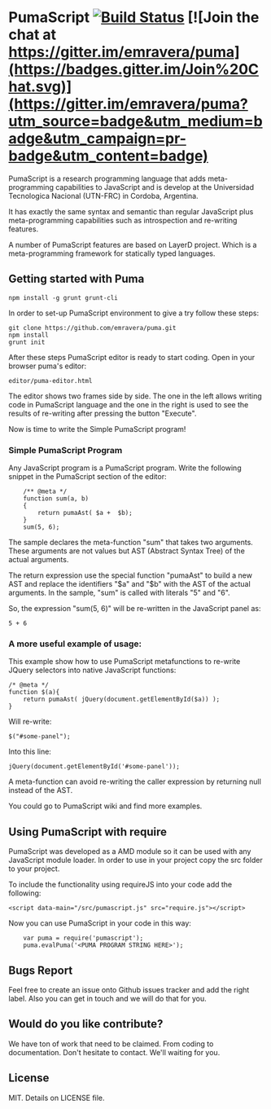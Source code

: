 # PumaScript [![Build Status](https://travis-ci.org/pumascript/puma.svg?branch=master)](https://travis-ci.org/pumascript/puma) [![Join the chat at https://gitter.im/emravera/puma](https://badges.gitter.im/Join%20Chat.svg)](https://gitter.im/emravera/puma?utm_source=badge&utm_medium=badge&utm_campaign=pr-badge&utm_content=badge)

PumaScript is a research programming language that adds meta-programming capabilities to JavaScript and is develop at the Universidad Tecnologica Nacional (UTN-FRC) in Cordoba, Argentina.

It has exactly the same syntax and semantic than regular JavaScript plus meta-programming capabilities such as introspection and re-writing features.

A number of PumaScript features are based on LayerD project. Which is a meta-programming framework for statically typed languages.

## Getting started with Puma
```
npm install -g grunt grunt-cli
```

In order to set-up PumaScript environment to give a try follow these steps:

```
git clone https://github.com/emravera/puma.git
npm install
grunt init

```

After these steps PumaScript editor is ready to start coding. Open in your browser puma's editor:

```
editor/puma-editor.html
```

The editor shows two frames side by side. The one in the left allows writing code in PumaScript language and the one in the right is used to see the results of re-writing after pressing the button "Execute".

Now is time to write the Simple PumaScript program!

### Simple PumaScript Program

Any JavaScript program is a PumaScript program. Write the following snippet in the PumaScript section of the editor:

```
    /** @meta */
    function sum(a, b)
    {
        return pumaAst( $a +  $b);
    }
    sum(5, 6);
```

The sample declares the meta-function "sum" that takes two arguments. These arguments are not values but AST (Abstract Syntax Tree) of the actual arguments.

The return expression use the special function "pumaAst" to build a new AST and replace the identifiers "$a" and "$b" with the AST of the actual arguments. In the sample, "sum" is called with literals "5" and "6".

So, the expression "sum(5, 6)" will be re-written in the JavaScript panel as:

```
5 + 6
```

### A more useful example of usage:

This example show how to use PumaScript metafunctions to re-write JQuery selectors into native JavaScript functions:

```
/* @meta */
function $(a){
    return pumaAst( jQuery(document.getElementById($a)) );
}

```

Will re-write:

```
$("#some-panel");
```

Into this line:

```
jQuery(document.getElementById('#some-panel'));
```

A meta-function can avoid re-writing the caller expression by returning null instead of the AST.

You could go to PumaScript wiki and find more examples.

## Using PumaScript with require

PumaScript was developed as a AMD module so it can be used with any JavaScript module loader. In order to use in your project copy the src folder to your project.

To include the functionality using requireJS into your code add the following:

```
<script data-main="/src/pumascript.js" src="require.js"></script>
```

Now you can use PumaScript in your code in this way:

```
    var puma = require('pumascript');
    puma.evalPuma('<PUMA PROGRAM STRING HERE>');
```

## Bugs Report

Feel free to create an issue onto Github issues tracker and add the right label. Also you can get in touch and we will do that for you.

## Would do you like contribute?

We have ton of work that need to be claimed. From coding to documentation. Don't hesitate to contact. We'll waiting for you.

## License

MIT. Details on LICENSE file.
